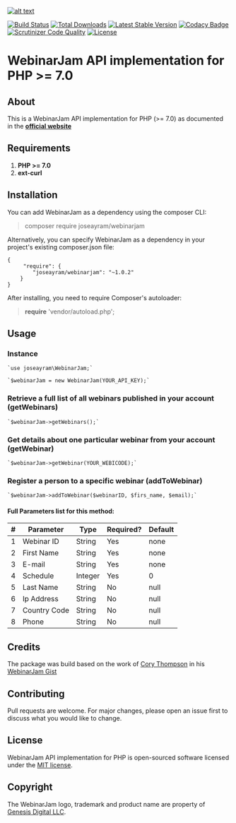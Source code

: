 [![alt text][logo]](https://www.webinarjam.com/)

[![Build Status](https://scrutinizer-ci.com/g/joseayram/webinarjam/badges/build.png?b=master)](https://scrutinizer-ci.com/g/joseayram/webinarjam/build-status/master) [![Total Downloads](https://poser.pugx.org/joseayram/webinarjam/d/total.svg)](https://packagist.org/packages/joseayram/webinarjam) [![Latest Stable Version](https://poser.pugx.org/joseayram/webinarjam/v/stable.svg)](https://packagist.org/packages/joseayram/webinarjam) [![Codacy Badge](https://api.codacy.com/project/badge/Grade/776bf90ac949481ea0d3086c0af244af)](https://www.codacy.com/manual/joseayram/webinarjam?utm_source=github.com&amp;utm_medium=referral&amp;utm_content=joseayram/webinarjam&amp;utm_campaign=Badge_Grade) [![Scrutinizer Code Quality](https://scrutinizer-ci.com/g/joseayram/webinarjam/badges/quality-score.png?b=master)](https://scrutinizer-ci.com/g/joseayram/webinarjam/?branch=master) [![License](https://poser.pugx.org/joseayram/webinarjam/license.svg)](https://packagist.org/packages/joseayram/webinarjam)

# WebinarJam API implementation for PHP >= 7.0

## About

This is a WebinarJam API implementation for PHP (>= 7.0) as documented in the **[official website](https://d3kcv4e58tsh6h.cloudfront.net/api/WebinarJamAPI.pdf)**

## Requirements

1. **PHP >= 7.0**
2. **ext-curl**


## Installation
You can add WebinarJam as a dependency using the composer CLI:
> composer require joseayram/webinarjam

Alternatively, you can specify WebinarJam as a dependency in your project's existing composer.json file:

    {
         "require": {
            "joseayram/webinarjam": "~1.0.2"
        }
    }

After installing, you need to require Composer's autoloader:
> **require** 'vendor/autoload.php';

## Usage

### Instance

    `use joseayram\WebinarJam;`

    `$webinarJam = new WebinarJam(YOUR_API_KEY);`

### Retrieve a full list of all webinars published in your account (getWebinars)

    `$webinarJam->getWebinars();`

### Get details about one particular webinar from your account (getWebinar)

    `$webinarJam->getWebinar(YOUR_WEBICODE);`

### Register a person to a specific webinar (addToWebinar)

    `$webinarJam->addToWebinar($webinarID, $firs_name, $email);`

#### Full Parameters list for this method:

|#|Parameter|Type|Required?|Default|
|--|--|--|--|--|
|1|Webinar ID|String|Yes|none|
|2|First Name|String|Yes|none|
|3|E-mail|String|Yes|none|
|4|Schedule|Integer|Yes|0|
|5|Last Name|String|No|null|
|6|Ip Address|String|No|null|
|7|Country Code|String|No|null|
|8|Phone|String|No|null|

## Credits

The package was build based on the work of [Cory Thompson](https://github.com/coryjthompson) in his [WebinarJam Gist](https://gist.github.com/coryjthompson/a13190bc3887bb5f6ae9)

## Contributing

Pull requests are welcome. For major changes, please open an issue first to discuss what you would like to change.

## License

WebinarJam API implementation for PHP is open-sourced software licensed under the [MIT license](https://opensource.org/licenses/MIT).
## Copyright

The WebinarJam logo, trademark and product name are property of [Genesis Digital LLC](https://genesisdigital.co).

[logo]: https://www.webinarjam.com/wj-new-footer/images/wj_logo_footer.png "WebinarJam Logo"
